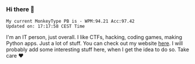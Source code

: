 ### Hi there 👋
<!-- PB START -->
```
My current MonkeyType PB is - WPM:94.21 Acc:97.42
Updated on: 17:17:58 CEST Time
```
<!-- PB END -->
I'm an IT person, just overall. I like CTFs, hacking, coding games, making Python apps. Just a lot of stuff.
You can check out my website [here](https://skill3472.github.io/).
I will probably add some interesting stuff here, when I get the idea to do so. Take care ❤️
